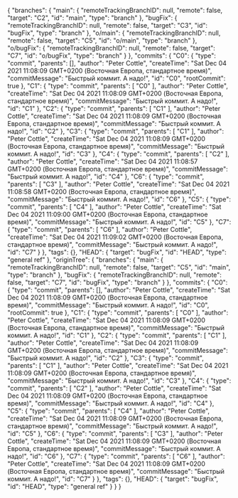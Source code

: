 {
  "branches": {
    "main": {
      "remoteTrackingBranchID": null,
      "remote": false,
      "target": "C2",
      "id": "main",
      "type": "branch"
    },
    "bugFix": {
      "remoteTrackingBranchID": null,
      "remote": false,
      "target": "C3",
      "id": "bugFix",
      "type": "branch"
    },
    "o/main": {
      "remoteTrackingBranchID": null,
      "remote": false,
      "target": "C5",
      "id": "o/main",
      "type": "branch"
    },
    "o/bugFix": {
      "remoteTrackingBranchID": null,
      "remote": false,
      "target": "C7",
      "id": "o/bugFix",
      "type": "branch"
    }
  },
  "commits": {
    "C0": {
      "type": "commit",
      "parents": [],
      "author": "Peter Cottle",
      "createTime": "Sat Dec 04 2021 11:08:09 GMT+0200 (Восточная Европа, стандартное время)",
      "commitMessage": "Быстрый коммит. А надо!",
      "id": "C0",
      "rootCommit": true
    },
    "C1": {
      "type": "commit",
      "parents": [
        "C0"
      ],
      "author": "Peter Cottle",
      "createTime": "Sat Dec 04 2021 11:08:09 GMT+0200 (Восточная Европа, стандартное время)",
      "commitMessage": "Быстрый коммит. А надо!",
      "id": "C1"
    },
    "C2": {
      "type": "commit",
      "parents": [
        "C1"
      ],
      "author": "Peter Cottle",
      "createTime": "Sat Dec 04 2021 11:08:09 GMT+0200 (Восточная Европа, стандартное время)",
      "commitMessage": "Быстрый коммит. А надо!",
      "id": "C2"
    },
    "C3": {
      "type": "commit",
      "parents": [
        "C1"
      ],
      "author": "Peter Cottle",
      "createTime": "Sat Dec 04 2021 11:08:09 GMT+0200 (Восточная Европа, стандартное время)",
      "commitMessage": "Быстрый коммит. А надо!",
      "id": "C3"
    },
    "C4": {
      "type": "commit",
      "parents": [
        "C2"
      ],
      "author": "Peter Cottle",
      "createTime": "Sat Dec 04 2021 11:08:57 GMT+0200 (Восточная Европа, стандартное время)",
      "commitMessage": "Быстрый коммит. А надо!",
      "id": "C4"
    },
    "C6": {
      "type": "commit",
      "parents": [
        "C3"
      ],
      "author": "Peter Cottle",
      "createTime": "Sat Dec 04 2021 11:08:58 GMT+0200 (Восточная Европа, стандартное время)",
      "commitMessage": "Быстрый коммит. А надо!",
      "id": "C6"
    },
    "C5": {
      "type": "commit",
      "parents": [
        "C4"
      ],
      "author": "Peter Cottle",
      "createTime": "Sat Dec 04 2021 11:09:00 GMT+0200 (Восточная Европа, стандартное время)",
      "commitMessage": "Быстрый коммит. А надо!",
      "id": "C5"
    },
    "C7": {
      "type": "commit",
      "parents": [
        "C6"
      ],
      "author": "Peter Cottle",
      "createTime": "Sat Dec 04 2021 11:09:02 GMT+0200 (Восточная Европа, стандартное время)",
      "commitMessage": "Быстрый коммит. А надо!",
      "id": "C7"
    }
  },
  "tags": {},
  "HEAD": {
    "target": "bugFix",
    "id": "HEAD",
    "type": "general ref"
  },
  "originTree": {
    "branches": {
      "main": {
        "remoteTrackingBranchID": null,
        "remote": false,
        "target": "C5",
        "id": "main",
        "type": "branch"
      },
      "bugFix": {
        "remoteTrackingBranchID": null,
        "remote": false,
        "target": "C7",
        "id": "bugFix",
        "type": "branch"
      }
    },
    "commits": {
      "C0": {
        "type": "commit",
        "parents": [],
        "author": "Peter Cottle",
        "createTime": "Sat Dec 04 2021 11:08:09 GMT+0200 (Восточная Европа, стандартное время)",
        "commitMessage": "Быстрый коммит. А надо!",
        "id": "C0",
        "rootCommit": true
      },
      "C1": {
        "type": "commit",
        "parents": [
          "C0"
        ],
        "author": "Peter Cottle",
        "createTime": "Sat Dec 04 2021 11:08:09 GMT+0200 (Восточная Европа, стандартное время)",
        "commitMessage": "Быстрый коммит. А надо!",
        "id": "C1"
      },
      "C2": {
        "type": "commit",
        "parents": [
          "C1"
        ],
        "author": "Peter Cottle",
        "createTime": "Sat Dec 04 2021 11:08:09 GMT+0200 (Восточная Европа, стандартное время)",
        "commitMessage": "Быстрый коммит. А надо!",
        "id": "C2"
      },
      "C3": {
        "type": "commit",
        "parents": [
          "C1"
        ],
        "author": "Peter Cottle",
        "createTime": "Sat Dec 04 2021 11:08:09 GMT+0200 (Восточная Европа, стандартное время)",
        "commitMessage": "Быстрый коммит. А надо!",
        "id": "C3"
      },
      "C4": {
        "type": "commit",
        "parents": [
          "C2"
        ],
        "author": "Peter Cottle",
        "createTime": "Sat Dec 04 2021 11:08:09 GMT+0200 (Восточная Европа, стандартное время)",
        "commitMessage": "Быстрый коммит. А надо!",
        "id": "C4"
      },
      "C5": {
        "type": "commit",
        "parents": [
          "C4"
        ],
        "author": "Peter Cottle",
        "createTime": "Sat Dec 04 2021 11:08:09 GMT+0200 (Восточная Европа, стандартное время)",
        "commitMessage": "Быстрый коммит. А надо!",
        "id": "C5"
      },
      "C6": {
        "type": "commit",
        "parents": [
          "C3"
        ],
        "author": "Peter Cottle",
        "createTime": "Sat Dec 04 2021 11:08:09 GMT+0200 (Восточная Европа, стандартное время)",
        "commitMessage": "Быстрый коммит. А надо!",
        "id": "C6"
      },
      "C7": {
        "type": "commit",
        "parents": [
          "C6"
        ],
        "author": "Peter Cottle",
        "createTime": "Sat Dec 04 2021 11:08:09 GMT+0200 (Восточная Европа, стандартное время)",
        "commitMessage": "Быстрый коммит. А надо!",
        "id": "C7"
      }
    },
    "tags": {},
    "HEAD": {
      "target": "bugFix",
      "id": "HEAD",
      "type": "general ref"
    }
  }
}
